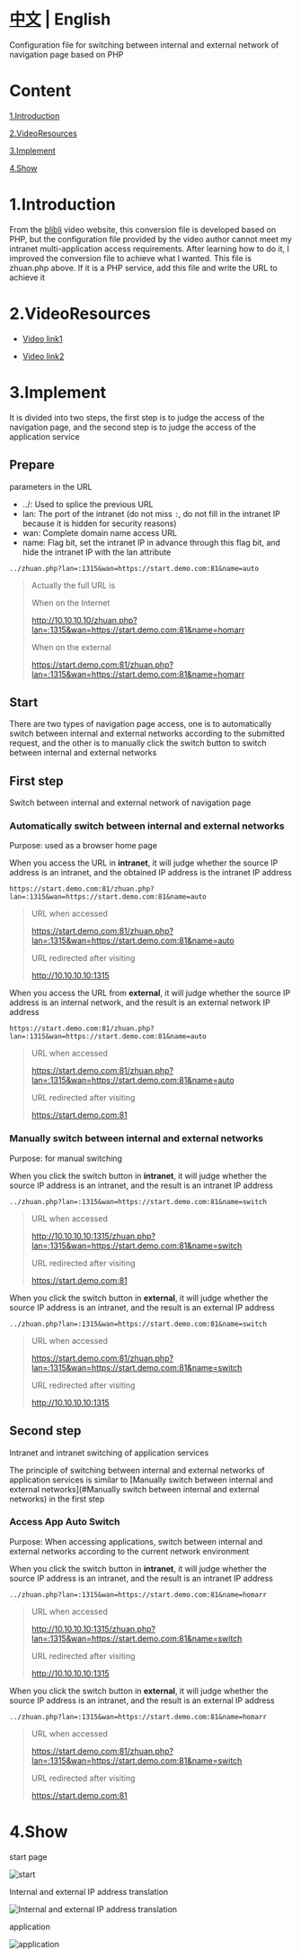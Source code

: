 # [中文](https://github.com/Siriling/Internal-and-external-IP-address-translation/blob/main/README.md) | English
Configuration file for switching between internal and external network of navigation page based on PHP

# Content

[1.Introduction](#1Introduction)

[2.VideoResources](#2VideoResources)

[3.Implement](#3Implement)

[4.Show](#4Show)

# 1.Introduction

From the [blibli](https://www.bilibili.com) video website, this conversion file is developed based on PHP, but the configuration file provided by the video author cannot meet my intranet multi-application access requirements. After learning how to do it, I improved the conversion file to achieve what I wanted. This file is zhuan.php above. If it is a PHP service, add this file and write the URL to achieve it
# 2.VideoResources

- [Video link1](https://www.bilibili.com/video/BV1RF411u7r1)

- [Video link2](https://www.bilibili.com/video/BV1PY41177Wa)
# 3.Implement
It is divided into two steps, the first step is to judge the access of the navigation page, and the second step is to judge the access of the application service
## Prepare

parameters in the URL

- ../: Used to splice the previous URL
- lan: The port of the intranet (do not miss `:`, do not fill in the intranet IP because it is hidden for security reasons)
- wan: Complete domain name access URL
- name: Flag bit, set the intranet IP in advance through this flag bit, and hide the intranet IP with the lan attribute

```
../zhuan.php?lan=:1315&wan=https://start.demo.com:81&name=auto
```

> Actually the full URL is
>
> When on the Internet
>
> http://10.10.10.10/zhuan.php?lan=:1315&wan=https://start.demo.com:81&name=homarr
>
> When on the external
>
> https://start.demo.com:81/zhuan.php?lan=:1315&wan=https://start.demo.com:81&name=homarr

## Start

There are two types of navigation page access, one is to automatically switch between internal and external networks according to the submitted request, and the other is to manually click the switch button to switch between internal and external networks

## First step

Switch between internal and external network of navigation page

### Automatically switch between internal and external networks

Purpose: used as a browser home page

When you access the URL in **intranet**, it will judge whether the source IP address is an intranet, and the obtained IP address is the intranet IP address

```url
https://start.demo.com:81/zhuan.php?lan=:1315&wan=https://start.demo.com:81&name=auto
```

> URL when accessed
>
> https://start.demo.com:81/zhuan.php?lan=:1315&wan=https://start.demo.com:81&name=auto
>
> URL redirected after visiting
>
> http://10.10.10.10:1315

When you access the URL from **external**, it will judge whether the source IP address is an internal network, and the result is an external network IP address

```url
https://start.demo.com:81/zhuan.php?lan=:1315&wan=https://start.demo.com:81&name=auto
```

> URL when accessed
>
> https://start.demo.com:81/zhuan.php?lan=:1315&wan=https://start.demo.com:81&name=auto
>
> URL redirected after visiting
>
> https://start.demo.com:81

### Manually switch between internal and external networks

Purpose: for manual switching

When you click the switch button in **intranet**, it will judge whether the source IP address is an intranet, and the result is an intranet IP address

```url
../zhuan.php?lan=:1315&wan=https://start.demo.com:81&name=switch
```

> URL when accessed
>
> http://10.10.10.10:1315/zhuan.php?lan=:1315&wan=https://start.demo.com:81&name=switch
>
> URL redirected after visiting
>
> https://start.demo.com:81

When you click the switch button in **external**, it will judge whether the source IP address is an intranet, and the result is an external IP address

```url
../zhuan.php?lan=:1315&wan=https://start.demo.com:81&name=switch
```

> URL when accessed
>
> https://start.demo.com:81/zhuan.php?lan=:1315&wan=https://start.demo.com:81&name=switch
>
> URL redirected after visiting
>
> http://10.10.10.10:1315

## Second step

Intranet and intranet switching of application services

The principle of switching between internal and external networks of application services is similar to [Manually switch between internal and external networks](#Manually switch between internal and external networks) in the first step

### Access App Auto Switch

Purpose: When accessing applications, switch between internal and external networks according to the current network environment

When you click the switch button in **intranet**, it will judge whether the source IP address is an intranet, and the result is an intranet IP address

```url
../zhuan.php?lan=:1315&wan=https://start.demo.com:81&name=homarr
```

> URL when accessed
>
> http://10.10.10.10:1315/zhuan.php?lan=:1315&wan=https://start.demo.com:81&name=switch
>
> URL redirected after visiting
>
> http://10.10.10.10:1315

When you click the switch button in **external**, it will judge whether the source IP address is an intranet, and the result is an external IP address

```url
../zhuan.php?lan=:1315&wan=https://start.demo.com:81&name=homarr
```

> URL when accessed
>
> https://start.demo.com:81/zhuan.php?lan=:1315&wan=https://start.demo.com:81&name=switch
>
> URL redirected after visiting
>
> https://start.demo.com:81

# 4.Show

start page

![start](images/start.png)

Internal and external IP address translation

![Internal and external IP address translation](images/Internal-and-external-IP-address-translation.png)

application

![application](images/application.png)